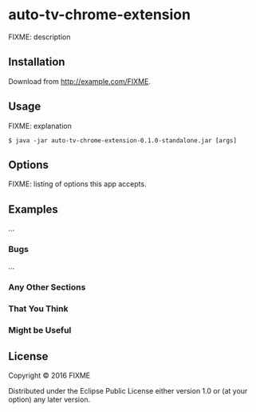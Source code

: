 # auto-tv-chrome-extension

FIXME: description

## Installation

Download from http://example.com/FIXME.

## Usage

FIXME: explanation

    $ java -jar auto-tv-chrome-extension-0.1.0-standalone.jar [args]

## Options

FIXME: listing of options this app accepts.

## Examples

...

### Bugs

...

### Any Other Sections
### That You Think
### Might be Useful

## License

Copyright © 2016 FIXME

Distributed under the Eclipse Public License either version 1.0 or (at
your option) any later version.
